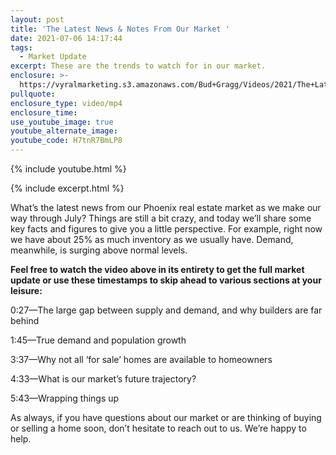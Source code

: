 ```yaml
---
layout: post
title: 'The Latest News & Notes From Our Market '
date: 2021-07-06 14:17:44
tags:
  - Market Update
excerpt: These are the trends to watch for in our market.
enclosure: >-
  https://vyralmarketing.s3.amazonaws.com/Bud+Gragg/Videos/2021/The+Latest+News+%26+Notes+From+Our+Market.mp4
pullquote:
enclosure_type: video/mp4
enclosure_time:
use_youtube_image: true
youtube_alternate_image:
youtube_code: H7tnR7BmLP8
---
```

{% include youtube.html %}

{% include excerpt.html %}

What’s the latest news from our Phoenix real estate market as we make our way through July? Things are still a bit crazy, and today we’ll share some key facts and figures to give you a little perspective. For example, right now we have about 25% as much inventory as we usually have. Demand, meanwhile, is surging above normal levels.&nbsp;

**Feel free to watch the video above in its entirety to get the full market update or use these timestamps to skip ahead to various sections at your leisure:**

0:27—The large gap between supply and demand, and why builders are far behind

1:45—True demand and population growth

3:37—Why not all ‘for sale’ homes are available to homeowners&nbsp;

4:33—What is our market’s future trajectory?

5:43—Wrapping things up

As always, if you have questions about our market or are thinking of buying or selling a home soon, don’t hesitate to reach out to us. We’re happy to help.
